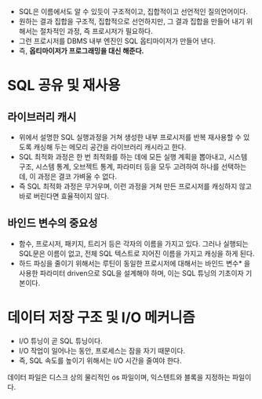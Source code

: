 

- SQL은 이름에서도 알 수 있듯이 구조적이고, 집합적이고 선언적인 질의언어이다.
- 원하는 결과 집합을 구조적, 집합적으로 선언하지만, 그 결과 집합을 만들어 내기 위해서는 절차적인 과정, 즉 프로시저가 필요하다. 
- 그런 프로시저를 DBMS 내부 엔진인 SQL 옵티마이저가 만들어 낸다.
- 즉, **옵티마이저가 프로그래밍을 대신 해준다.**

# SQL 공유 및 재사용
## 라이브러리 캐시
- 위에서 설명한 SQL 실행과정을 거쳐 생성한 내부 프로시저를 반복 재사용할 수 있도록 캐싱해 두는 메모리 공간을 라이브러리 캐시라고 한다.
- SQL 최적화 과정은 한 번 최적화를 하는 데에 모든 실행 계획을 뽑아내고, 시스템 구조, 시스템 통계, 오브젝트 통계, 파라미터 등을 모두 고려하여 하나를 선택하는데, 이 과정은 결코 가벼울 수 없다.
- 즉 SQL 최적화 과정은 무거우며, 이런 과정을 거쳐 만든 프로시저를 캐싱하지 않고 바로 버린다면 효율적이지 않다.

## 바인드 변수의 중요성
- 함수, 프로시저, 패키지, 트리거 등은 각자의 이름을 가지고 있다. 그러나 실행되는 SQL문은 이름이 없고, 전체 SQL 텍스트로 지어진 이름을 가지고 캐싱을 하게 된다. 
- 하드 파싱을 줄이기 위해서는 루틴이 동일한 프로시저에 대해서는 바인드 변수* 을 사용한 파라미터 driven으로 SQL을 설계해야 하며, 이는 SQL 튜닝의 기초이자 기본이다.


# 데이터 저장 구조 및 I/O 메커니즘
- I/O 튜닝이 곧 SQL 튜닝이다.
- I/O 작업이 일어나는 동안, 프로세스는 잠을 자기 때문이다.
- 즉, SQL 속도를 높이기 위해서는 I/O 시간을 줄여야 한다.

데이터 파일은 디스크 상의 물리적인 os 파일이며, 익스텐트와 블록을 지정하는 파일이다.
